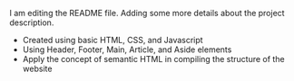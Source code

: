 I am editing the README file. Adding some more details about the project description.
- Created using basic HTML, CSS, and Javascript
- Using Header, Footer, Main, Article, and Aside elements
- Apply the concept of semantic HTML in compiling the structure of the website
